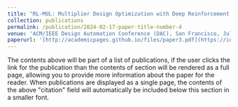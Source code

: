 ```yaml
---
title: "RL-MUL: Multiplier Design Optimization with Deep Reinforcement Learning"
collection: publications
permalink: /publication/2024-02-17-paper-title-number-4
venue: 'ACM/IEEE Design Automation Conference (DAC), San Francisco, Jul. 2023.'
paperurl: '[http://academicpages.github.io/files/paper3.pdf](https://ieeexplore.ieee.org/document/10247941)'
---
```


The contents above will be part of a list of publications, if the user clicks the link for the publication than the contents of section will be rendered as a full page, allowing you to provide more information about the paper for the reader. When publications are displayed as a single page, the contents of the above "citation" field will automatically be included below this section in a smaller font.
